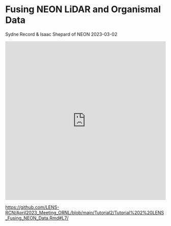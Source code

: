 Fusing NEON LiDAR and Organismal Data
================
Sydne Record & Isaac Shepard of NEON
2023-03-02

<iframe width="100%" height="500" src="https://quarto.org/" style="border:none" title="Contributed by NEON">
</iframe>

<https://github.com/LENS-RCN/April2023_Meeting_ORNL/blob/main/Tutorial2/Tutorial%202%20LENS_Fusing_NEON_Data.Rmd#L7/>
